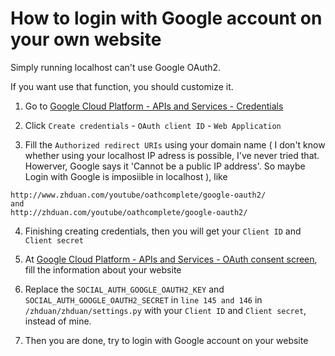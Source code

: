 # How to login with Google account on your own website

Simply running localhost can't use Google OAuth2.

If you want use that function, you should customize it.
1. Go to [Google Cloud Platform - APIs and Services - Credentials](https://console.cloud.google.com/apis/credentials)

2. Click ```Create credentials``` - ```OAuth client ID``` - ```Web Application```

3. Fill the ```Authorized redirect URIs``` using your domain name ( I don't know whether using your localhost IP adress is possible, I've never tried that. Howerver, Google says it 'Cannot be a public IP address'. So maybe Login with Google is imposiible in localhost ), like
```
http://www.zhduan.com/youtube/oathcomplete/google-oauth2/
and
http://zhduan.com/youtube/oathcomplete/google-oauth2/
```

4. Finishing creating credentials, then you will get your ```Client ID``` and ```Client secret```

5. At [Google Cloud Platform - APIs and Services - OAuth consent screen](https://console.cloud.google.com/apis/credentials/consent), fill the information about your website

6. Replace the ```SOCIAL_AUTH_GOOGLE_OAUTH2_KEY``` and ```SOCIAL_AUTH_GOOGLE_OAUTH2_SECRET``` in ```line 145 and 146``` in ```/zhduan/zhduan/settings.py``` with your ```Client ID``` and ```Client secret```, instead of mine.

7. Then you are done, try to login with Google account on your website
